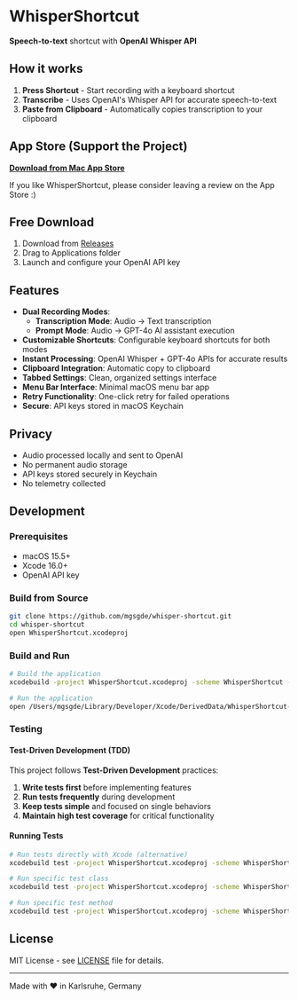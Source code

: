 # WhisperShortcut

**Speech-to-text** shortcut with **OpenAI Whisper API**

## How it works

1. **Press Shortcut** - Start recording with a keyboard shortcut
2. **Transcribe** - Uses OpenAI's Whisper API for accurate speech-to-text
3. **Paste from Clipboard** - Automatically copies transcription to your clipboard

## App Store (Support the Project)

**[Download from Mac App Store](https://apps.apple.com/us/app/whispershortcut/id6749648401)**

If you like WhisperShortcut, please consider leaving a review on the App Store :)

## Free Download

1. Download from [Releases](https://github.com/mgsgde/whisper-shortcut/releases)
2. Drag to Applications folder
3. Launch and configure your OpenAI API key

## Features

- **Dual Recording Modes**:
  - **Transcription Mode**: Audio → Text transcription
  - **Prompt Mode**: Audio → GPT-4o AI assistant execution
- **Customizable Shortcuts**: Configurable keyboard shortcuts for both modes
- **Instant Processing**: OpenAI Whisper + GPT-4o APIs for accurate results
- **Clipboard Integration**: Automatic copy to clipboard
- **Tabbed Settings**: Clean, organized settings interface
- **Menu Bar Interface**: Minimal macOS menu bar app
- **Retry Functionality**: One-click retry for failed operations
- **Secure**: API keys stored in macOS Keychain

## Privacy

- Audio processed locally and sent to OpenAI
- No permanent audio storage
- API keys stored securely in Keychain
- No telemetry collected

## Development

### Prerequisites

- macOS 15.5+
- Xcode 16.0+
- OpenAI API key

### Build from Source

```bash
git clone https://github.com/mgsgde/whisper-shortcut.git
cd whisper-shortcut
open WhisperShortcut.xcodeproj
```

### Build and Run

```bash
# Build the application
xcodebuild -project WhisperShortcut.xcodeproj -scheme WhisperShortcut -configuration Debug build

# Run the application
open /Users/mgsgde/Library/Developer/Xcode/DerivedData/WhisperShortcut-budjpsyyuwuiqxgeultiqzrgjcos/Build/Products/Debug/WhisperShortcut.app
```

### Testing

#### Test-Driven Development (TDD)

This project follows **Test-Driven Development** practices:

1. **Write tests first** before implementing features
2. **Run tests frequently** during development
3. **Keep tests simple** and focused on single behaviors
4. **Maintain high test coverage** for critical functionality

#### Running Tests

```bash
# Run tests directly with Xcode (alternative)
xcodebuild test -project WhisperShortcut.xcodeproj -scheme WhisperShortcut -destination 'platform=macOS'

# Run specific test class
xcodebuild test -project WhisperShortcut.xcodeproj -scheme WhisperShortcut -destination 'platform=macOS' -only-testing:WhisperShortcutTests/TranscriptionServiceTests

# Run specific test method
xcodebuild test -project WhisperShortcut.xcodeproj -scheme WhisperShortcut -destination 'platform=macOS' -only-testing:WhisperShortcutTests/TranscriptionServiceTests/testModelSelection
```

## License

MIT License - see [LICENSE](LICENSE) file for details.

---

Made with ❤️ in Karlsruhe, Germany

